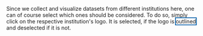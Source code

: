 Since we collect and visualize datasets from different institutions here, one can
of course select which ones should be considered. To do so, simply click on the
respective institution's logo. It is selected, if the logo is
<span class="tag is-primary is-light p-1" style="outline: 2px solid #005EA8">outlined</span>
and deselected if it is not.
